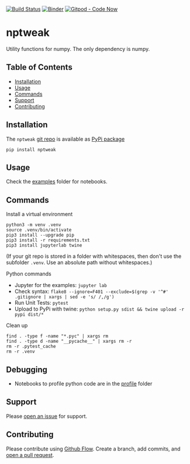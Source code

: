 [![Build Status](https://travis-ci.org/kmedian/nptweak.svg?branch=master)](https://travis-ci.org/kmedian/nptweak)
[![Binder](https://mybinder.org/badge.svg)](https://mybinder.org/v2/gh/kmedian/nptweak/master?urlpath=lab)
[![Gitpod - Code Now](https://img.shields.io/badge/Gitpod-code%20now-blue.svg?longCache=true)](https://gitpod.io#https://github.com/kmedian/nptweak)

# nptweak
Utility functions for numpy.
The only dependency is numpy.


## Table of Contents
* [Installation](#installation)
* [Usage](#usage)
* [Commands](#commands)
* [Support](#support)
* [Contributing](#contributing)


## Installation
The `nptweak` [git repo](http://github.com/kmedian/nptweak) is available as [PyPi package](https://pypi.org/project/nptweak)

```
pip install nptweak
```


## Usage
Check the [examples](http://github.com/kmedian/nptweak/examples) folder for notebooks.


## Commands
Install a virtual environment

```
python3 -m venv .venv
source .venv/bin/activate
pip3 install --upgrade pip
pip3 install -r requirements.txt
pip3 install jupyterlab twine
```

(If your git repo is stored in a folder with whitespaces, then don't use the subfolder `.venv`. Use an absolute path without whitespaces.)

Python commands

* Jupyter for the examples: `jupyter lab`
* Check syntax: `flake8 --ignore=F401 --exclude=$(grep -v '^#' .gitignore | xargs | sed -e 's/ /,/g')`
* Run Unit Tests: `pytest`
* Upload to PyPi with twine: `python setup.py sdist && twine upload -r pypi dist/*`

Clean up 

```
find . -type f -name "*.pyc" | xargs rm
find . -type d -name "__pycache__" | xargs rm -r
rm -r .pytest_cache
rm -r .venv
```


## Debugging
* Notebooks to profile python code are in the [profile](http://github.com/kmedian/nptweak/profile) folder


## Support
Please [open an issue](https://github.com/kmedian/nptweak/issues/new) for support.


## Contributing
Please contribute using [Github Flow](https://guides.github.com/introduction/flow/). Create a branch, add commits, and [open a pull request](https://github.com/kmedian/nptweak/compare/).
